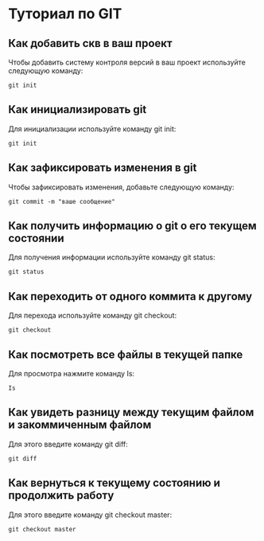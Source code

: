 # Туториал по GIT

## Как добавить скв в ваш проект

Чтобы добавить систему контроля версий в ваш проект используйте следующую команду:

```
git init

```

## Как инициализировать git

Для инициализации используйте команду git init:

```
git init

```

## Как зафиксировать изменения в git


Чтобы зафиксировать изменения, добавьте следующую команду:

```
git commit -m "ваше сообщение"
```

## Как получить информацию о git о его текущем состоянии

Для получения информации используйте команду git status:

```
git status

```

## Как переходить от одного коммита к другому

Для перехода используйте команду git checkout:

```
git checkout

```

## Как посмотреть все файлы в текущей папке

Для просмотра нажмите команду Is:

```
Is

```

## Как увидеть разницу между текущим файлом и закоммиченным файлом

Для этого введите команду git diff:

```
git diff

```

## Как вернуться к текущему состоянию и продолжить работу

Для этого введите команду git checkout master:

```
git checkout master

```

